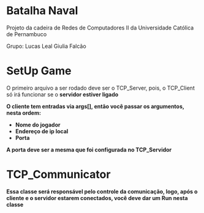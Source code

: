 # Batalha Naval

Projeto da cadeira de Redes de Computadores II da Universidade Católica de Pernambuco

Grupo:
Lucas Leal
Giulia Falcão

# SetUp Game

O primeiro arquivo a ser rodado deve ser o TCP_Server, pois, o TCP_Client só irá funcionar se o <b> servidor estiver ligado <b>

O cliente tem entradas via args[], então você passar os argumentos, nesta ordem:
  - Nome do jogador
  - Endereço de ip local
  - Porta
  
<b> A porta deve ser a mesma que foi configurada no TCP_Servidor <b>
  
# TCP_Communicator

Essa classe será responsável pelo controle da comunicação, logo, após o cliente e o servidor estarem conectados, você <b> deve dar um Run nesta classe <b> 
